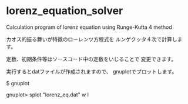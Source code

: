# lorenz_equation_solver
Calculation program of lorenz equation using Runge-Kutta 4 method

カオス的振る舞いが特徴のローレンツ方程式を
ルンゲクッタ４次で計算します。

定数、初期条件等はソースコード中の定数をいじることで
変更できます。

実行するとdatファイルが作成されますので、
gnuplotでプロットします。

$ gnuplot

gnuplot> splot "lorenz_eq.dat" w l
